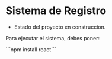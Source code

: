 <h1>Sistema de Registro</h1>

- Estado del proyecto en construccion.

Para ejecutar el sistema, debes poner:

´´´npm install react´´´
